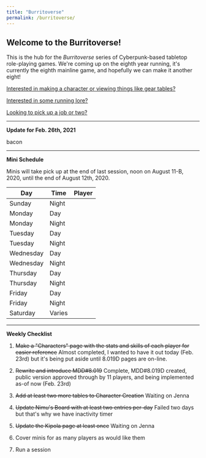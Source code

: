 ```yaml
---
title: "Burritoverse"
permalink: /burritoverse/
---
```


## Welcome to the Burritoverse!

This is the hub for the *Burritoverse* series of Cyberpunk-based tabletop role-playing games. We're coming up on the eighth year running, it's currently the eighth mainline game, and hopefully we can make it another eight!

[Interested in making a character or viewing things like gear tables?](/burritoverse/ccreation/)

[Interested in some running lore?](/burritoverse/lore/)

[Looking to pick up a job or two?](/burritoverse/jobs/)

---

**Update for Feb. 26th, 2021**

bacon

---

**Mini Schedule**

Minis will take pick up at the end of last session, noon on August 11-B, 2020, until the end of August 12th, 2020.

Day       | Time   | Player
----------|--------|-------
Sunday    | Night  | 
Monday    | Day    | 
Monday    | Night  | 
Tuesday   | Day    | 
Tuesday   | Night  | 
Wednesday | Day    | 
Wednesday | Night  | 
Thursday  | Day    | 
Thursday  | Night  | 
Friday    | Day    | 
Friday    | Night  | 
Saturday  | Varies | 

---

**Weekly Checklist**

1. ~~Make a "Characters" page with the stats and skills of each player for easier reference~~ Almost completed, I wanted to have it out today (Feb. 23rd) but it's being put aside until 8.019D pages are on-line.

2. ~~Rewrite and introduce MDD#8.019~~ Complete, MDD#8.019D created, public version approved through by 11 players, and being implemented as-of now (Feb. 23rd)

3. ~~Add at least two more tables to Character Creation~~ Waiting on Jenna

4. ~~Update Nimu's Board with at least two entries per-day~~ Failed two days but that's why we have inactivity timer

5. ~~Update the Kipola page at least once~~ Waiting on Jenna

6. Cover minis for as many players as would like them

7. Run a session
